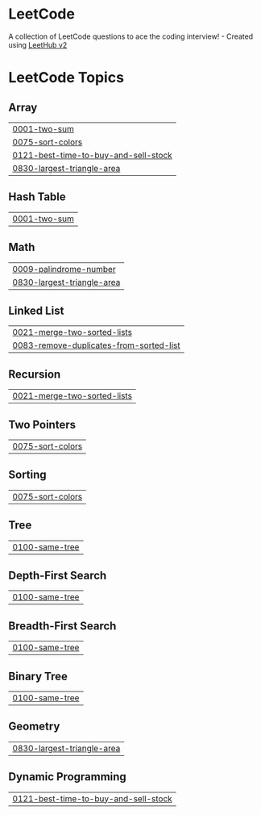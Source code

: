 # LeetCode
A collection of LeetCode questions to ace the coding interview! - Created using [LeetHub v2](https://github.com/arunbhardwaj/LeetHub-2.0)

<!---LeetCode Topics Start-->
# LeetCode Topics
## Array
|  |
| ------- |
| [0001-two-sum](https://github.com/ANANDPRADEEP7/LeetCode/tree/master/0001-two-sum) |
| [0075-sort-colors](https://github.com/ANANDPRADEEP7/LeetCode/tree/master/0075-sort-colors) |
| [0121-best-time-to-buy-and-sell-stock](https://github.com/ANANDPRADEEP7/LeetCode/tree/master/0121-best-time-to-buy-and-sell-stock) |
| [0830-largest-triangle-area](https://github.com/ANANDPRADEEP7/LeetCode/tree/master/0830-largest-triangle-area) |
## Hash Table
|  |
| ------- |
| [0001-two-sum](https://github.com/ANANDPRADEEP7/LeetCode/tree/master/0001-two-sum) |
## Math
|  |
| ------- |
| [0009-palindrome-number](https://github.com/ANANDPRADEEP7/LeetCode/tree/master/0009-palindrome-number) |
| [0830-largest-triangle-area](https://github.com/ANANDPRADEEP7/LeetCode/tree/master/0830-largest-triangle-area) |
## Linked List
|  |
| ------- |
| [0021-merge-two-sorted-lists](https://github.com/ANANDPRADEEP7/LeetCode/tree/master/0021-merge-two-sorted-lists) |
| [0083-remove-duplicates-from-sorted-list](https://github.com/ANANDPRADEEP7/LeetCode/tree/master/0083-remove-duplicates-from-sorted-list) |
## Recursion
|  |
| ------- |
| [0021-merge-two-sorted-lists](https://github.com/ANANDPRADEEP7/LeetCode/tree/master/0021-merge-two-sorted-lists) |
## Two Pointers
|  |
| ------- |
| [0075-sort-colors](https://github.com/ANANDPRADEEP7/LeetCode/tree/master/0075-sort-colors) |
## Sorting
|  |
| ------- |
| [0075-sort-colors](https://github.com/ANANDPRADEEP7/LeetCode/tree/master/0075-sort-colors) |
## Tree
|  |
| ------- |
| [0100-same-tree](https://github.com/ANANDPRADEEP7/LeetCode/tree/master/0100-same-tree) |
## Depth-First Search
|  |
| ------- |
| [0100-same-tree](https://github.com/ANANDPRADEEP7/LeetCode/tree/master/0100-same-tree) |
## Breadth-First Search
|  |
| ------- |
| [0100-same-tree](https://github.com/ANANDPRADEEP7/LeetCode/tree/master/0100-same-tree) |
## Binary Tree
|  |
| ------- |
| [0100-same-tree](https://github.com/ANANDPRADEEP7/LeetCode/tree/master/0100-same-tree) |
## Geometry
|  |
| ------- |
| [0830-largest-triangle-area](https://github.com/ANANDPRADEEP7/LeetCode/tree/master/0830-largest-triangle-area) |
## Dynamic Programming
|  |
| ------- |
| [0121-best-time-to-buy-and-sell-stock](https://github.com/ANANDPRADEEP7/LeetCode/tree/master/0121-best-time-to-buy-and-sell-stock) |
<!---LeetCode Topics End-->